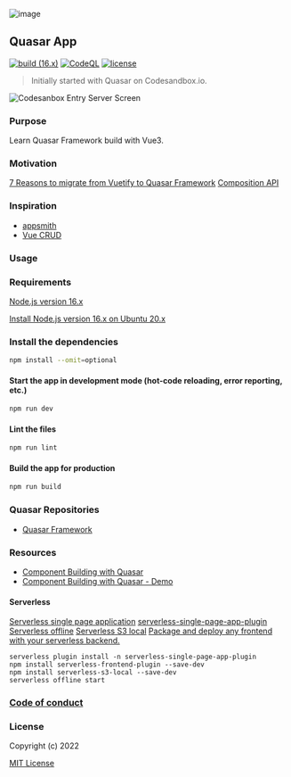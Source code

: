 ![image](https://user-images.githubusercontent.com/3314957/140314572-9c26fc82-76b4-44b7-9f16-795da179195c.png)
## Quasar App
[![build (16.x)](https://github.com/alecsandrapetruescu/quasar2app/actions/workflows/build.yml/badge.svg)](https://github.com/alecsandrapetruescu/quasar2app/actions/workflows/build.yml)
[![CodeQL](https://github.com/alecsandrapetruescu/quasar2app/actions/workflows/codeql.yml/badge.svg)](https://github.com/alecsandrapetruescu/quasar2app/actions/workflows/codeql.yml)
[![license](https://img.shields.io/github/license/alecsandrapetruescu/vue3app)](https://github.com/alecsandrapetruescu/vue3app/blob/main/LICENSE)
> Initially started with Quasar on Codesandbox.io.

![Codesanbox Entry Server Screen](https://cdn.quasar.dev/codesandbox/codesandbox-entry.jpg)

### Purpose
Learn Quasar Framework build with Vue3.

### Motivation
[7 Reasons to migrate from Vuetify to Quasar Framework](https://medium.com/@charliegilmanuk/7-reasons-to-migrate-from-vuetify-to-quasar-framework-8ea47358262)
[Composition API](https://v3.vuejs.org/api/composition-api.html)

### Inspiration
- [appsmith](https://www.appsmith.com/)
- [Vue CRUD](https://github.com/what-crud/vue-crud)

### Usage
### Requirements
[Node.js version 16.x](https://nodejs.org/en/about/releases/#releases)

[Install Node.js version 16.x on Ubuntu 20.x](https://gist.github.com/alecsandrapetruescu/9e5d1b02f2a9644b14257c101c8dd332)
### Install the dependencies
```bash
npm install --omit=optional
```

#### Start the app in development mode (hot-code reloading, error reporting, etc.)

```bash
npm run dev
```

#### Lint the files

```bash
npm run lint
```

#### Build the app for production

```bash
npm run build
```

### Quasar Repositories

- [Quasar Framework](https://github.com/quasarframework/quasar)

### Resources

- [Component Building with Quasar](https://medium.com/quasar-framework/component-building-with-quasar-fc101b6730ae)
- [Component Building with Quasar - Demo](https://jsfiddle.net/smolinari/mc2s5pk6/)

#### Serverless
[Serverless single page application](https://github.com/serverless/examples/tree/v3/aws-node-single-page-app-via-cloudfront)
[serverless-single-page-app-plugin](https://github.com/jonathanconway/serverless-single-page-app-plugin)
[Serverless offline](https://www.serverless.com/plugins/serverless-offline)
[Serverless S3 local](https://www.serverless.com/plugins/serverless-frontend-plugin)
[Package and deploy any frontend with your serverless backend.](https://www.serverless.com/plugins/serverless-s3-local)

```
serverless plugin install -n serverless-single-page-app-plugin
npm install serverless-frontend-plugin --save-dev
npm install serverless-s3-local --save-dev
serverless offline start
```

### [Code of conduct](https://javascript-conference.com/code-of-conduct/)

### License

Copyright (c) 2022

[MIT License](http://en.wikipedia.org/wiki/MIT_License)
